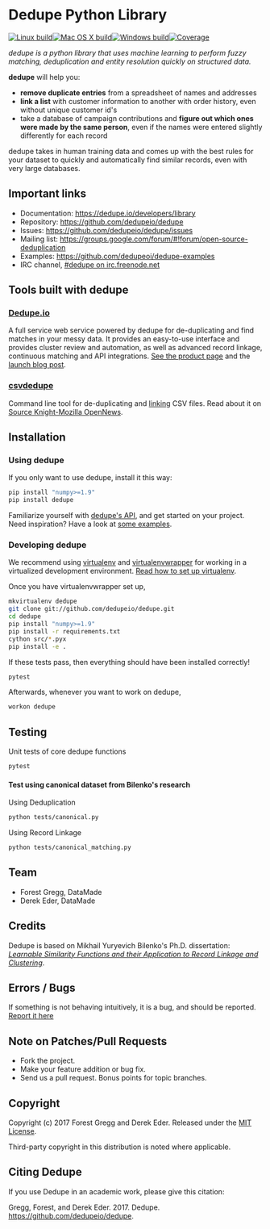 # Dedupe Python Library
[![Linux build](https://img.shields.io/travis/dedupeio/dedupe.svg?style=flat-square&label=Linux%20build)](https://travis-ci.org/dedupeio/dedupe)[![Mac OS X build](https://img.shields.io/travis/dedupeio/dedupe.svg?style=flat-square&label=Mac%20OS%20X%20build)](https://travis-ci.org/dedupeio/dedupe)[![Windows build](https://img.shields.io/appveyor/ci/fgregg/dedupe-n4qju/master.svg?style=flat-square&label=Windows%20build)](https://ci.appveyor.com/project/fgregg/dedupe-n4qju)[![Coverage](https://img.shields.io/coveralls/dedupeio/dedupe.svg?style=flat-square)](https://coveralls.io/r/dedupeio/dedupe?branch=master)

_dedupe is a python library that uses machine learning to perform fuzzy matching, deduplication and entity resolution quickly on structured data._

__dedupe__ will help you: 

* __remove duplicate entries__ from a spreadsheet of names and addresses
* __link a list__ with customer information to another with order history, even without unique customer id's
* take a database of campaign contributions and __figure out which ones were made by the same person__, even if the names were entered slightly differently for each record

dedupe takes in human training data and comes up with the best rules for your dataset to quickly and automatically find similar records, even with very large databases.

## Important links
* Documentation: https://dedupe.io/developers/library
* Repository: https://github.com/dedupeio/dedupe
* Issues: https://github.com/dedupeio/dedupe/issues
* Mailing list: https://groups.google.com/forum/#!forum/open-source-deduplication
* Examples: https://github.com/dedupeoi/dedupe-examples
* IRC channel, [#dedupe on irc.freenode.net](http://webchat.freenode.net/?channels=dedupe)

## Tools built with dedupe

### [Dedupe.io](https://dedupe.io/)
A full service web service powered by dedupe for de-duplicating and find matches in your messy data. It provides an easy-to-use interface and provides cluster review and automation, as well as advanced record linkage, continuous matching and API integrations. [See the product page](https://dedupe.io/) and the [launch blog post](https://datamade.us/blog/introducing-dedupeio).

### [csvdedupe](https://github.com/dedupeio/csvdedupe)
Command line tool for de-duplicating and [linking](https://github.com/dedupeio/csvdedupe#csvlink-usage) CSV files. Read about it on [Source Knight-Mozilla OpenNews](https://source.opennews.org/en-US/articles/introducing-cvsdedupe/).

## Installation

### Using dedupe

If you only want to use dedupe, install it this way:

```bash
pip install "numpy>=1.9"
pip install dedupe
```

Familiarize yourself with [dedupe's API](https://dedupe.io/developers/library/en/latest/API-documentation.html), and get started on your project. Need inspiration? Have a look at [some examples](https://github.com/dedupeio/dedupe-examples).

### Developing dedupe

We recommend using [virtualenv](http://virtualenv.readthedocs.org/en/latest/virtualenv.html) and [virtualenvwrapper](http://virtualenvwrapper.readthedocs.org/en/latest/install.html) for working in a virtualized development environment. [Read how to set up virtualenv](http://docs.python-guide.org/en/latest/dev/virtualenvs/).

Once you have virtualenvwrapper set up,

```bash
mkvirtualenv dedupe
git clone git://github.com/dedupeio/dedupe.git
cd dedupe
pip install "numpy>=1.9"
pip install -r requirements.txt
cython src/*.pyx
pip install -e .
```

If these tests pass, then everything should have been installed correctly!

```bash
pytest
```

Afterwards, whenever you want to work on dedupe,

```bash
workon dedupe
```

## Testing
Unit tests of core dedupe functions
```bash
pytest
```

#### Test using canonical dataset from Bilenko's research
  
Using Deduplication
```bash
python tests/canonical.py
```

Using Record Linkage
```bash
python tests/canonical_matching.py
```


## Team

* Forest Gregg, DataMade
* Derek Eder, DataMade

## Credits

Dedupe is based on Mikhail Yuryevich Bilenko's Ph.D. dissertation: [*Learnable Similarity Functions and their Application to Record Linkage and Clustering*](http://www.cs.utexas.edu/~ml/papers/marlin-dissertation-06.pdf).

## Errors / Bugs

If something is not behaving intuitively, it is a bug, and should be reported.
[Report it here](https://github.com/dedupeio/dedupe/issues)


## Note on Patches/Pull Requests
 
* Fork the project.
* Make your feature addition or bug fix.
* Send us a pull request. Bonus points for topic branches.

## Copyright

Copyright (c) 2017 Forest Gregg and Derek Eder. Released under the [MIT License](https://github.com/dedupeio/dedupe/blob/master/LICENSE).

Third-party copyright in this distribution is noted where applicable.

## Citing Dedupe
If you use Dedupe in an academic work, please give this citation:

Gregg, Forest, and Derek Eder. 2017. Dedupe. https://github.com/dedupeio/dedupe.
